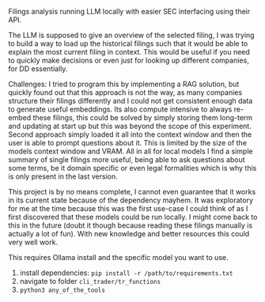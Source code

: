 Filings analysis running LLM locally with easier SEC interfacing using their API. 

The LLM is supposed to give an overview of the selected filing, I was trying to build a way to load up the historical filings
such that it would be able to explain the most current filing in context. 
This would be useful if you need to quickly make decisions or even just for looking up different companies, for DD essentially.

Challenges: I tried to program this by implementing a RAG solution, but quickly found out that this approach is not the way,
as many companies structure their filings differently and I could not get consistent enough data to generate useful embeddings. Its also compute 
intensive to always re-embed these filings, this could be solved by simply storing them long-term and updating at start up but this 
was beyond the scope of this experiment.
Second approach simply loaded it all into the context window and then the user is able to prompt questions about it. This is limited
by the size of the models context window and VRAM.
All in all for local models I find a simple summary of single filings more useful, being able to ask questions about some terms, be it 
domain specific or even legal formalities which is why this is only present in the last version.

This project is by no means complete, I cannot even guarantee that it works in its current state because of the dependency mayhem. 
It was exploratory for me at the time because this was the first use-case I could think of as I first discovered that these models could be run locally.
I might come back to this in the future (doubt it though because reading these filings manually is actually a lot of fun). 
With new knowledge and better resources this could very well work.

This requires Ollama install and the specific model you want to use.
1. install dependencies: `pip install -r /path/to/requirements.txt`
2. navigate to folder `cli_trader/tr_functions`
3. `python3 any_of_the_tools`

